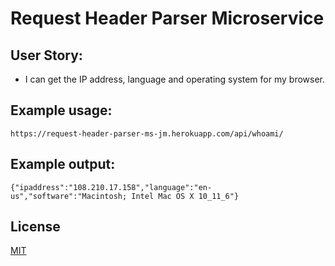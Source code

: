 Request Header Parser Microservice
======================
## User Story: 
- I can get the IP address, language and operating system for my browser.

## Example usage:
```
https://request-header-parser-ms-jm.herokuapp.com/api/whoami/
```
## Example output:

```
{"ipaddress":"108.210.17.158","language":"en-us","software":"Macintosh; Intel Mac OS X 10_11_6"}
```


## License
[MIT](LICENSE)